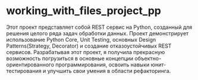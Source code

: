 # working_with_files_project_pp
Этот проект представляет собой REST сервис на Python, созданный для решения целого ряда задач обработки данных. Проект демонстрирует использование Python Core, Unit Testing, основных Design Patterns(Strategy, Decorator) и создание отказоустойчивых REST сервисов. Разрабатывая этот проект, я получила прекрасную возможность погрузиться в основные концепции объектно-ориентированного программирования, освоить навыки юнит-тестирования и улучшить свои умения в области рефакторинга.

